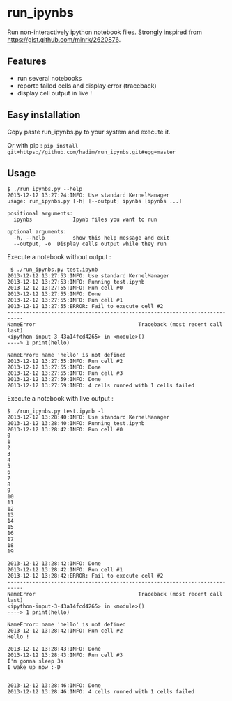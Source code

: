 # run_ipynbs

Run non-interactively ipython notebook files. Strongly inspired from https://gist.github.com/minrk/2620876.

## Features

- run several notebooks
- reporte failed cells and display error (traceback)
- display cell output in live !

## Easy installation

Copy paste run_ipynbs.py to your system and execute it.

Or with pip : `pip install git+https://github.com/hadim/run_ipynbs.git#egg=master`

## Usage

```
$ ./run_ipynbs.py --help
2013-12-12 13:27:24:INFO: Use standard KernelManager
usage: run_ipynbs.py [-h] [--output] ipynbs [ipynbs ...]

positional arguments:
  ipynbs             Ipynb files you want to run

optional arguments:
  -h, --help         show this help message and exit
  --output, -o  Display cells output while they run
```

Execute a notebook without output :

```
 $ ./run_ipynbs.py test.ipynb
2013-12-12 13:27:53:INFO: Use standard KernelManager
2013-12-12 13:27:53:INFO: Running test.ipynb
2013-12-12 13:27:55:INFO: Run cell #0
2013-12-12 13:27:55:INFO: Done
2013-12-12 13:27:55:INFO: Run cell #1
2013-12-12 13:27:55:ERROR: Fail to execute cell #2
---------------------------------------------------------------------------
NameError                                 Traceback (most recent call last)
<ipython-input-3-43a14fcd4265> in <module>()
----> 1 print(hello)

NameError: name 'hello' is not defined
2013-12-12 13:27:55:INFO: Run cell #2
2013-12-12 13:27:55:INFO: Done
2013-12-12 13:27:55:INFO: Run cell #3
2013-12-12 13:27:59:INFO: Done
2013-12-12 13:27:59:INFO: 4 cells runned with 1 cells failed
```

Execute a notebook with live output :

```
$ ./run_ipynbs.py test.ipynb -l
2013-12-12 13:28:40:INFO: Use standard KernelManager
2013-12-12 13:28:40:INFO: Running test.ipynb
2013-12-12 13:28:42:INFO: Run cell #0
0
1
2
3
4
5
6
7
8
9
10
11
12
13
14
15
16
17
18
19

2013-12-12 13:28:42:INFO: Done
2013-12-12 13:28:42:INFO: Run cell #1
2013-12-12 13:28:42:ERROR: Fail to execute cell #2
---------------------------------------------------------------------------
NameError                                 Traceback (most recent call last)
<ipython-input-3-43a14fcd4265> in <module>()
----> 1 print(hello)

NameError: name 'hello' is not defined
2013-12-12 13:28:42:INFO: Run cell #2
Hello !

2013-12-12 13:28:43:INFO: Done
2013-12-12 13:28:43:INFO: Run cell #3
I'm gonna sleep 3s
I wake up now :-D


2013-12-12 13:28:46:INFO: Done
2013-12-12 13:28:46:INFO: 4 cells runned with 1 cells failed
```
